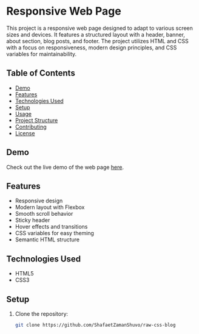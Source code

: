 # Responsive Web Page

This project is a responsive web page designed to adapt to various screen sizes and devices. It features a structured layout with a header, banner, about section, blog posts, and footer. The project utilizes HTML and CSS with a focus on responsiveness, modern design principles, and CSS variables for maintainability.

## Table of Contents

- [Demo](#demo)
- [Features](#features)
- [Technologies Used](#technologies-used)
- [Setup](#setup)
- [Usage](#usage)
- [Project Structure](#project-structure)
- [Contributing](#contributing)
- [License](#license)

## Demo

Check out the live demo of the web page [here](#).

## Features

- Responsive design
- Modern layout with Flexbox
- Smooth scroll behavior
- Sticky header
- Hover effects and transitions
- CSS variables for easy theming
- Semantic HTML structure

## Technologies Used

- HTML5
- CSS3

## Setup

1. Clone the repository:
   ```sh
   git clone https://github.com/ShafaetZamanShuvo/raw-css-blog
   
